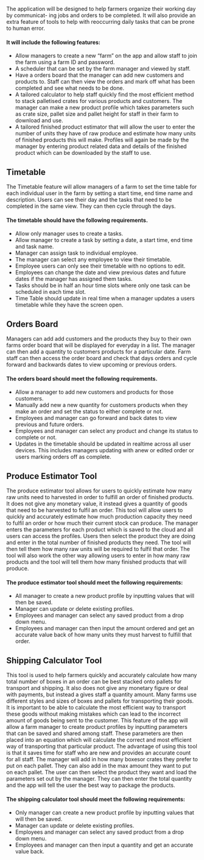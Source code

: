 The application will be designed to help farmers organize their working day by communicat-
ing jobs and orders to be completed. It will also provide an extra feature of tools to help with
reoccurring daily tasks that can be prone to human error.

#### It will include the following features:
- Allow managers to create a new “farm” on the app and allow staff to join the farm
using a farm ID and password.
- A scheduler that can be set by the farm manager and viewed by staff.
- Have a orders board that the manager can add new customers and products to. Staff
can then view the orders and mark off what has been completed and see what needs to
be done.
- A tailored calculator to help staff quickly find the most efficient method to stack
palletised crates for various products and customers. The manager can make a new
product profile which takes parameters such as crate size, pallet size and pallet height
for staff in their farm to download and use.
- A tailored finished product estimator that will allow the user to enter the number of
units they have of raw produce and estimate how many units of finished products this
will make. Profiles will again be made by the manager by entering product related data
and details of the finished product which can be downloaded by the staff to use.


## Timetable
The Timetable feature will allow managers of a farm to set the time table for each individual
user in the farm by setting a start time, end time name and description. Users can see their 
day and the tasks that need to be completed in the same view. They can then cycle through
the days. 

#### The timetable should have the following requirements.

- Allow only manager uses to create a tasks.
- Allow manager to create a task by setting a date, a start time, end time and task name.
- Manager can assign task to individual employee.
- The manager can select any employee to view their timetable.
- Employee users can only see their timetable with no options to edit.
- Employees can change the date and view previous dates and future dates if the manager
has assigned them tasks.
- Tasks should be in half an hour time slots where only one task can be scheduled in
each time slot.
- Time Table should update in real time when a manager updates a users timetable while they
have the screen open.

## Orders Board
Managers can add add customers and the products they buy to their own farms order board
that will be displayed for everyday in a list. The manager can then add a quantity to customers
products for a particular date. Farm staff can then access the order board and check that days
orders and cycle forward and backwards dates to view upcoming or previous orders.

#### The orders board should meet the following requirements.

- Allow a manager to add new customers and products for those customers.
- Manually add new a new quantity for customers products when they make an order
and set the status to either complete or not.
- Employees and manager can go forward and back dates to view previous and future
orders.
- Employees and manager can select any product and change its status to complete or
not.
- Updates in the timetable should be updated in realtime across all user devices. This 
includes managers updating with anew or edited order or users marking orders off as complete.

## Produce Estimator Tool

The produce estimator tool allows for users to quickly estimate how many raw units need
to harvested in order to fulfill an order of finished products. It does not give any monetary
value, it instead gives a quantity of goods that need to be harvested to fulfil an order. This
tool will allow users to quickly and accurately estimate how much production capacity they
need to fulfil an order or how much their current stock can produce. The manager enters
the parameters for each product which is saved to the cloud and all users can access the
profiles. Users then select the product they are doing and enter in the total number of finished
products they need. The tool will then tell them how many raw units will be required to
fulfil that order. The tool will also work the other way allowing users to enter in how many
raw products and the tool will tell them how many finished products that will produce.

#### The produce estimator tool should meet the following requirements:
- All manager to create a new product profile by inputting values that will then be saved.
- Manager can update or delete existing profiles.
- Employees and manager can select any saved product from a drop down menu.
- Employees and manager can then input the amount ordered and get an accurate value
back of how many units they must harvest to fulfill that order.

## Shipping Calculator Tool

This tool is used to help farmers quickly and accurately calculate how many total number of
boxes in an order can be best stacked onto pallets for transport and shipping. It also does not
give any monetary figure or deal with payments, but instead a gives staff a quantity amount.
Many farms use different styles and sizes of boxes and pallets for transporting their goods. It
is important to be able to calculate the most efficient way to transport these goods without
making mistakes which can lead to the incorrect amount of goods being sent to the customer.
This feature of the app will allow a farm manager to create product profiles by inputting
parameters that can be saved and shared among staff. These parameters are then placed
into an equation which will calculate the correct and most efficient way of transporting that
particular product. The advantage of using this tool is that it saves time for staff who are new
and provides an accurate count for all staff.
The manager will add in how many boxesor crates they prefer to put on each pallet. 
They can also add in the max amount they want to put on each pallet. 
The user can then select the product they want and load the parameters
set out by the manager. They can then enter the total quantity and the app will tell the user
the best way to package the products.

#### The shipping calculator tool should meet the following requirements:

- Only manager can create a new product profile by inputting values that will then be saved.
- Manager can update or delete existing profiles.
- Employees and manager can select any saved product from a drop down menu.
- Employees and manager can then input a quantity and get an accurate value back.

